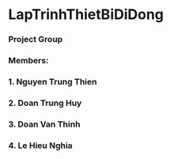 # LapTrinhThietBiDiDong
### Project Group 
### Members: 
### 1. Nguyen Trung Thien
### 2. Doan Trung Huy
### 3. Doan Van Thinh
### 4. Le Hieu Nghia
